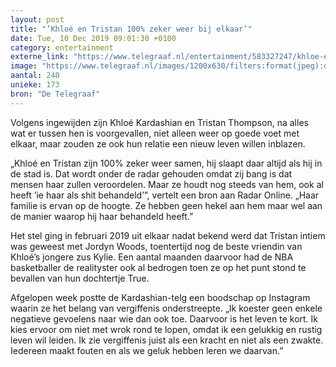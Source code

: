 ```yaml
---
layout: post
title: "’Khloé en Tristan 100% zeker weer bij elkaar’"
date: Tue, 10 Dec 2019 09:01:30 +0100
category: entertainment
externe_link: "https://www.telegraaf.nl/entertainment/583327247/khloe-en-tristan-100-zeker-weer-bij-elkaar"
image: "https://www.telegraaf.nl/images/1200x630/filters:format(jpeg):quality(80)/cdn-kiosk-api.telegraaf.nl/4632ef5e-1b23-11ea-9e90-02d2fb1aa1d7.jpg"
aantal: 240
unieke: 173
bron: "De Telegraaf"
---
```


<p class="intro">Volgens ingewijden zijn Khloé Kardashian en Tristan Thompson, na alles wat er tussen hen is voorgevallen, niet alleen weer op goede voet met elkaar, maar zouden ze ook hun relatie een nieuw leven willen inblazen.</p> <p>„Khloé en Tristan zijn 100% zeker weer samen, hij slaapt daar altijd als hij in de stad is. Dat wordt onder de radar gehouden omdat zij bang is dat mensen haar zullen veroordelen. Maar ze houdt nog steeds van hem, ook al heeft ’ie haar als shit behandeld’”, vertelt een bron aan Radar Online. „Haar familie is ervan op de hoogte. Ze hebben geen hekel aan hem maar wel aan de manier waarop hij haar behandeld heeft.”</p><p>Het stel ging in februari 2019 uit elkaar nadat bekend werd dat Tristan intiem was geweest met Jordyn Woods, toentertijd nog de beste vriendin van Khloé’s jongere zus Kylie. Een aantal maanden daarvoor had de NBA basketballer de realityster ook al bedrogen toen ze op het punt stond te bevallen van hun dochtertje True.</p><p>Afgelopen week postte de Kardashian-telg een boodschap op Instagram waarin ze het belang van vergiffenis onderstreepte. „Ik koester geen enkele negatieve gevoelens naar wie dan ook toe. Daarvoor is het leven te kort. Ik kies ervoor om niet met wrok rond te lopen, omdat ik een gelukkig en rustig leven wil leiden. Ik zie vergiffenis juist als een kracht en niet als een zwakte. Iedereen maakt fouten en als we geluk hebben leren we daarvan.”</p>
